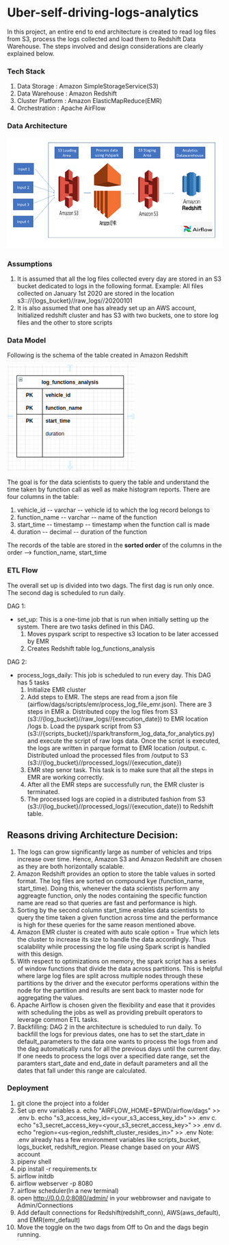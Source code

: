 # Uber-self-driving-logs-analytics
In this project, an entire end to end architecture is created to read log files from S3, process the logs collected and load them to Redshift Data Warehouse. The
steps involved and design considerations are clearly explained below.

### Tech Stack
1. Data Storage   : Amazon SimpleStorageService(S3)
2. Data Warehouse : Amazon Redshift
3. Cluster Platform : Amazon ElasticMapReduce(EMR)
4. Orchestration  : Apache AirFlow


### Data Architecture
![Data Architecture](/imgs/Architecture.png)


### Assumptions
1. It is assumed that all the log files collected every day are stored in an S3 bucket dedicated to logs in the following format.
 Example: All files collected on January 1st 2020 are stored in the location s3:://{logs_bucket}//raw_logs//20200101
2. It is also assumed that one has already set up an AWS account, Initialized redshift cluster and has S3 with two buckets, one to store log files and the other to store scripts


### Data Model
Following is the schema of the table created in Amazon Redshift

![Entity Relationship Diagram](/imgs/data_model.png)

The goal is for the data scientists to query the table and understand the time taken by function call as well as make histogram reports. There are four columns 
in the table:
1. vehicle_id    -- varchar   -- vehicle id to which the log record belongs to
2. function_name -- varchar   -- name of the function
3. start_time    -- timestamp -- timestamp when the function call is made
4. duration      -- decimal   -- duration of the function

The records of the table are stored in the **sorted order** of the columns in the order --> function_name, start_time

### ETL Flow
The overall set up is divided into two dags. The first dag is run only once. The second dag is scheduled to run daily.

DAG 1:
* set_up: This is a one-time job that is run when initially setting up the system. There are two tasks defined in this DAG.
  1. Moves pyspark script to respective s3 location to be later accessed by EMR
  2. Creates Redshift table log_functions_analysis 
  
DAG 2:  
* process_logs_daily: This job is scheduled to run every day. This DAG has 5 tasks
  1. Initialize EMR cluster
  2. Add steps to EMR. The steps are read from a json file (airflow/dags/scripts/emr/process_log_file_emr.json). There are 3 steps in EMR
      a. Distributed copy the log files from S3 (s3://{log_bucket}//raw_logs//{execution_date}) to EMR location /logs
      b. Load the pyspark script from S3 (s3://{scripts_bucket}//spark/transform_log_data_for_analytics.py) and execute the script of raw logs data. Once the script is executed, the logs are written in parque format to EMR location /output.
      c. Distributed unload the processed files from /output to S3 (s3://{log_bucket}//processed_logs//{execution_date})
  3. EMR step senor task. This task is to make sure that all the steps in EMR are working correctly.
  4. After all the EMR steps are successfully run, the EMR cluster is terminated.
  5. The processed logs are copied in a distributed fashion from S3 (s3://{log_bucket}//processed_logs//{execution_date}) to Redshift table.
  
  
 ## Reasons driving Architecture Decision:
  1. The logs can grow significantly large as number of vehicles and trips increase over time. Hence, Amazon S3 and Amazon Redshift are chosen as they are both horizontally scalable.
  2. Amazon Redshift provides an option to store the table values in sorted format. The log files are sorted on compound kye (function_name, start_time). Doing  this, whenever the data scientists 
  perform any aggreagte function, only the nodes containing the specific function name are read so that queries are fast and performance is high. 
  3. Sorting by the second column start_time enables data scientists to query the time taken a given function across time and the performance is high for these queries for the same reason mentioned above.
  4. Amazon EMR cluster is created with auto scale option = True which lets the cluster to increase its size to handle the data accordingly. Thus scalability while processing the log file using Spark script is handled with this design.
  5. With respect to optimizations on memory, the spark script has a series of window functions that divide the data across partitions. This is helpful where large log files are split across multiple nodes through these partitions by the driver and the executor performs operations within the node for the partition and results are sent back to master node for aggregating the values.
  6. Apache Airflow is chosen given the flexibility and ease that it provides with scheduling the jobs as well as providing prebuilt operators to leverage common ETL tasks. 
  7. Backfilling: DAG 2 in the architecture is scheduled to run daily. To backfill the logs for previous dates, one has to set the start_date in default_parameters to the data one wants to process the logs from and the dag automatically runs for all the previous days until the current day. If one needs to process the logs over a specified date range, set the paramters  start_date and end_date in default parameters and all the dates that fall under this range are calculated.
  
  
### Deployment
1. git clone the project into a folder
2. Set up env variables 
   a. echo "AIRFLOW_HOME=$PWD/airflow/dags" >> .env
   b. echo "s3_access_key_id=<your_s3_access_key_id>" >> .env
   c. echo "s3_secret_access_key=<your_s3_secret_access_key>" >> .env
   d. echo "region=<us-region_redshift_cluster_resides_in>" >> .env
   Note: .env already has a few environment variables like scripts_bucket, logs_bucket, redshift_region. Please change based on your AWS account
3. pipenv shell
4. pip install -r requirements.tx
5. airflow initdb
6. airflow webserver -p 8080
7. airflow scheduler(In a new terminal)
8. open http://0.0.0.0:8080/admin/ in your webbrowser and navigate to Admin/Connections
9. Add default connections for Redshift(redshift_conn), AWS(aws_default), and EMR(emr_default)
10. Move the toggle on the two dags from Off to On and the dags begin running.




